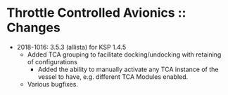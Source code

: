 # Throttle Controlled Avionics :: Changes

* 2018-1016: 3.5.3 (allista) for KSP 1.4.5
	+ Added TCA grouping to facilitate docking/undocking with retaining of configurations
		- Added the ability to manually activate any TCA instance of the vessel to have, e.g. different TCA Modules enabled.
	+ Various bugfixes.

